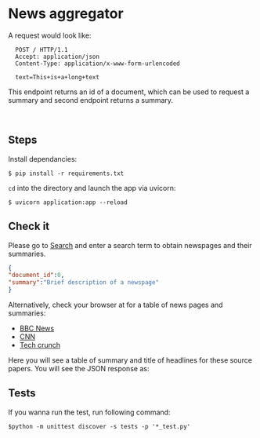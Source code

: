# News aggregator

A request would look like:

```
  POST / HTTP/1.1
  Accept: application/json
  Content-Type: application/x-www-form-urlencoded
 
  text=This+is+a+long+text
```

This endpoint returns an id of a document, which can be used to request a summary and second endpoint returns a summary.

 
## Steps
Install dependancies:

```console
$ pip install -r requirements.txt
```

```cd``` into the directory and launch the app via uvicorn:
 
```console
$ uvicorn application:app --reload
```

## Check it
Please go to [Search](http://127.0.0.1:8000/search) and enter a search term to obtain newspages and their summaries.
 
```JSON
{
"document_id":0,
"summary":"Brief description of a newspage"
}
```


Alternatively, check your browser at for a table of news pages and summaries:

- [BBC News](http://127.0.0.1:8000/sources/bbc-news)
- [CNN](http://127.0.0.1:8000/sources/cnn)
- [Tech crunch](http://127.0.0.1:8000/sources/techcrunch)

Here you will see a table of summary and title of headlines for these source papers. 
You will see the JSON response as:

## Tests

If you wanna run the test, run following command:

```
$python -m unittest discover -s tests -p '*_test.py'
```


